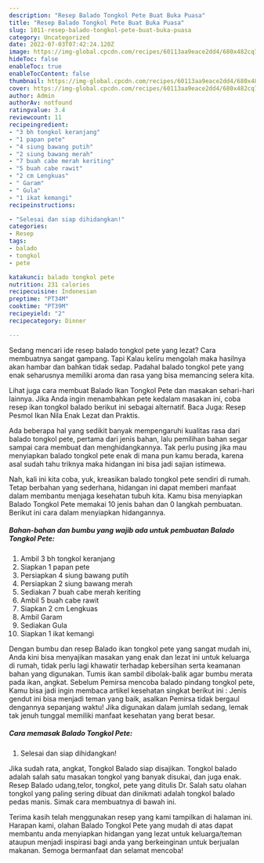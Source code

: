 ```yaml
---
description: "Resep Balado Tongkol Pete Buat Buka Puasa"
title: "Resep Balado Tongkol Pete Buat Buka Puasa"
slug: 1011-resep-balado-tongkol-pete-buat-buka-puasa
category: Uncategorized
date: 2022-07-03T07:42:24.120Z
image: https://img-global.cpcdn.com/recipes/60113aa9eace2dd4/680x482cq70/balado-tongkol-pete-foto-resep-utama.jpg
hideToc: false
enableToc: true
enableTocContent: false
thumbnail: https://img-global.cpcdn.com/recipes/60113aa9eace2dd4/680x482cq70/balado-tongkol-pete-foto-resep-utama.jpg
cover: https://img-global.cpcdn.com/recipes/60113aa9eace2dd4/680x482cq70/balado-tongkol-pete-foto-resep-utama.jpg
author: Admin
authorAv: notfound
ratingvalue: 3.4
reviewcount: 11
recipeingredient:
- "3 bh tongkol keranjang"
- "1 papan pete"
- "4 siung bawang putih"
- "2 siung bawang merah"
- "7 buah cabe merah keriting"
- "5 buah cabe rawit"
- "2 cm Lengkuas"
- " Garam"
- " Gula"
- "1 ikat kemangi"
recipeinstructions:

- "Selesai dan siap dihidangkan!"
categories:
- Resep
tags:
- balado
- tongkol
- pete

katakunci: balado tongkol pete 
nutrition: 231 calories
recipecuisine: Indonesian
preptime: "PT34M"
cooktime: "PT39M"
recipeyield: "2"
recipecategory: Dinner

---
```



Sedang mencari ide resep balado tongkol pete yang lezat? Cara membuatnya sangat gampang. Tapi Kalau keliru mengolah maka hasilnya akan hambar dan bahkan tidak sedap. Padahal balado tongkol pete yang enak seharusnya memiliki aroma dan rasa yang bisa memancing selera kita.


Lihat juga cara membuat Balado Ikan Tongkol Pete dan masakan sehari-hari lainnya. Jika Anda ingin menambahkan pete kedalam masakan ini, coba resep ikan tongkol balado berikut ini sebagai alternatif. Baca Juga: Resep Pesmol Ikan Nila Enak Lezat dan Praktis.

Ada beberapa hal yang sedikit banyak mempengaruhi kualitas rasa dari balado tongkol pete, pertama dari jenis bahan, lalu pemilihan bahan segar sampai cara membuat dan menghidangkannya. Tak perlu pusing jika mau menyiapkan balado tongkol pete enak di mana pun kamu berada, karena asal sudah tahu triknya maka hidangan ini bisa jadi sajian istimewa.


Nah, kali ini kita coba, yuk, kreasikan balado tongkol pete sendiri di rumah. Tetap berbahan yang sederhana, hidangan ini dapat memberi manfaat dalam membantu menjaga kesehatan tubuh kita. Kamu bisa menyiapkan Balado Tongkol Pete memakai 10 jenis bahan dan 0 langkah pembuatan. Berikut ini cara dalam menyiapkan hidangannya.

<!--inarticleads1-->

##### Bahan-bahan dan bumbu yang wajib ada untuk pembuatan Balado Tongkol Pete:

1. Ambil 3 bh tongkol keranjang
1. Siapkan 1 papan pete
1. Persiapkan 4 siung bawang putih
1. Persiapkan 2 siung bawang merah
1. Sediakan 7 buah cabe merah keriting
1. Ambil 5 buah cabe rawit
1. Siapkan 2 cm Lengkuas
1. Ambil  Garam
1. Sediakan  Gula
1. Siapkan 1 ikat kemangi


Dengan bumbu dan resep Balado ikan tongkol pete yang sangat mudah ini, Anda kini bisa menyajikan masakan yang enak dan lezat ini untuk keluarga di rumah, tidak perlu lagi khawatir terhadap kebersihan serta keamanan bahan yang digunakan. Tumis ikan sambil dibolak-balik agar bumbu merata pada ikan, angkat. Sebelum Pemirsa mencoba balado pindang tongkol pete, Kamu bisa jadi ingin membaca artikel kesehatan singkat berikut ini : Jenis gendut ini bisa menjadi teman yang baik, asalkan Pemirsa tidak bergaul dengannya sepanjang waktu! Jika digunakan dalam jumlah sedang, lemak tak jenuh tunggal memiliki manfaat kesehatan yang berat besar. 

<!--inarticleads2-->

##### Cara memasak Balado Tongkol Pete:


1. Selesai dan siap dihidangkan!

Jika sudah rata, angkat, Tongkol Balado siap disajikan. Tongkol balado adalah salah satu masakan tongkol yang banyak disukai, dan juga enak. Resep Balado udang,telor, tongkol, pete yang ditulis Dr. Salah satu olahan tongkol yang paling sering dibuat dan dinikmati adalah tongkol balado pedas manis. Simak cara membuatnya di bawah ini. 

Terima kasih telah menggunakan resep yang kami tampilkan di halaman ini. Harapan kami, olahan Balado Tongkol Pete yang mudah di atas dapat membantu anda menyiapkan hidangan yang lezat untuk keluarga/teman ataupun menjadi inspirasi bagi anda yang berkeinginan untuk berjualan makanan. Semoga bermanfaat dan selamat mencoba!
